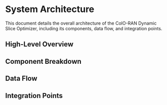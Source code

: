 # System Architecture

This document details the overall architecture of the ColO-RAN Dynamic Slice Optimizer, including its components, data flow, and integration points.

## High-Level Overview

## Component Breakdown

## Data Flow

## Integration Points
